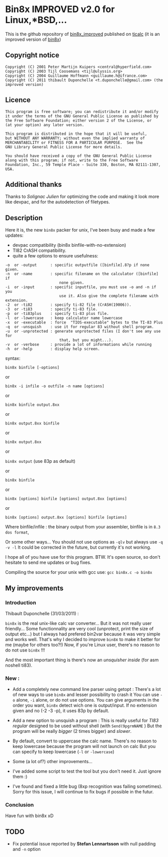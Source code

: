 # Bin8x IMPROVED v2.0 for Linux,*BSD,...

This is the github repository of [bin8x_improved](https://www.ticalc.org/archives/files/fileinfo/445/44595.html) published on [ticalc](https://www.ticalc.org/) (it is an improved version of [bin8x](https://www.ticalc.org/archives/files/fileinfo/345/34554.html))

## Copyright notice 
```
Copyright (C) 2001 Peter Martijn Kuipers <central@hyperfield.com>
Copyright (C) 2003 Tijl Coosemans <tijl@ulyssis.org>
Copyright (C) 2004 Guillaume Hoffmann <guillaume.h@ifrance.com>
Copyright (C) 2011 thibault Duponchelle <t.duponchelle@gmail.com> (the improved version)
```

## Licence
```
This program is free software; you can redistribute it and/or modify
it under the terms of the GNU General Public License as published by
the Free Software Foundation; either version 2 of the License, or
(at your option) any later version.

This program is distributed in the hope that it will be useful,
but WITHOUT ANY WARRANTY; without even the implied warranty of
MERCHANTABILITY or FITNESS FOR A PARTICULAR PURPOSE.  See the
GNU Library General Public License for more details.

You should have received a copy of the GNU General Public License
along with this program; if not, write to the Free Software
Foundation, Inc., 59 Temple Place - Suite 330, Boston, MA 02111-1307, USA.
```

## Additional thanks

Thanks to *Solignac Julien* for optimizing the code and making it look more 
like devpac, and for the autodetection of filetypes.  


## Description

Here it is, the new `bin8x` packer for unix, I've been busy and made a few updates:

- devpac compatibility (bin8x binfile-with-no-extension)
- TI82 CrASH compatibility.
- quite a few options to ensure usefulness:
```
-o  or -output      : specific outputfile ([binfile].8?p if none given.
-n  or -name        : specific filename on the calculator ([binfile] if
                        none given.
-i  or -input       : specific inputfile, you must use -o and -n if you
                        use it. Also give the complete filename with extension.
-2  or -ti82        : specify ti-82 file (CrASH(19006)).
-3  or -ti83        : specify ti-83 file.
-p  or -ti83plus    : specify ti-83 plus file.
-l  or -lowercase   : keep calculator name lowercase
-x  or -executable  : force  "TIOS-executable" bytes to the TI-83 Plus 
-q  or -unsquish    : use it for regular 83 without shell program.
-u  or -unprotected : generate unprotected files (I don't see any use for
                        that, but you might...).
-v  or -verbose     : provide a lot of informations while running
-h  or -help        : display help screen.
```
syntax:

`bin8x binfile [-options]`

 or

`bin8x -i infile -o outfile -n name [options]`

or 

`bin8x binfile output.8xx`

or 

`bin8x output.8xx binfile`

or 

`bin8x output.8xx`

or 

`bin8x output`
(use 83p as default)

or 

`bin8x binfile`

or 

`bin8x [options] binfile [options] output.8xx [options]`

or 

`bin8x [options] output.8xx [options] binfile [options]`


Where binfile/infile	: the binary output from your assembler, binfile is 
		          in `8.3 dos format`,
			  
Or some other ways...
You should not use options as `-qlv` but always use `-q -v -l`
It could be corrected in the future, but currently it's not working.

I hope all of you have use for this program.
BTW. It's open source, so don't hesitate to send me updates or bug fixes.


Compiling the source for your unix with gcc use: `gcc bin8x.c -o bin8x`

## My improvements 
### Introduction
Thibault Duponchelle (31/03/2011) : 

`bin8x` is the real unix-like calc var converter...
But it was not really user friendly...
Some functionnality are very cool (unprotect, print the size of output etc...)
but I always had prefered bin2var because it was very simple and works well.
That's why I decided to improve `bin8`x to make it better for me (maybe for others too?!)
Now, if you're Linux user, there's no reason to do not use `bin8x` !!! 

And the most important thing is there's now an *unsquisher inside* (for asm noshell ti83).


### New :
- Add a completely new command line parser using getopt :
There's a lot of new ways to use `bin8x` and lesser possibility to crash it
You can use `-o` alone, `-i` alone, or do not use options.
You can give arguments in the order you want, `bin8x` detect wich one is output/input.
If no extension given and no (-2 -3 -p), it uses 83p by default.

- Add a new option to unsquish a program :
This is really useful for *TI83 regular* designed to be used without shell (with `Send(9pgrmNAME` )
But the program will be really *bigger* (2 times bigger) and *slower*.

- By default, convert to uppercase the calc name.
There's no reason to keep lowercase because the program will not launch on calc
But you can specify to keep lowercase (`-l` or `-lowercase`)

- Some (a lot of?) other improvements... 

- I've added some script to test the tool but you don't need it. Just ignore them :)

- I've found and fixed a little bug (8xp recognition was failing sometimes). 
Sorry for this issue, I will continue to fix bugs if possible in the futur.

### Conclusion
Have fun with bin8x xD

## TODO
- Fix potential issue reported by **Stefan Lennartsson** with null padding and `-n` option



